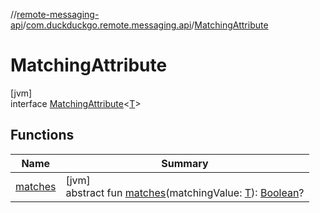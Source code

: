 //[remote-messaging-api](../../../index.md)/[com.duckduckgo.remote.messaging.api](../index.md)/[MatchingAttribute](index.md)

# MatchingAttribute

[jvm]\
interface [MatchingAttribute](index.md)&lt;[T](index.md)&gt;

## Functions

| Name | Summary |
|---|---|
| [matches](matches.md) | [jvm]<br>abstract fun [matches](matches.md)(matchingValue: [T](index.md)): [Boolean](https://kotlinlang.org/api/latest/jvm/stdlib/kotlin/-boolean/index.html)? |
